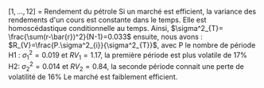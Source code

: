 $[1,...,12]$ = Rendement du pétrole
Si un marché est efficient, la variance des rendements d'un cours est constante dans le temps. Elle est homoscédastique conditionnelle au temps.
Ainsi, $\sigma^2_{T}= \frac{\sum(r-\bar{r})^2}{N-1}=0.033$ ensuite, nous avons : $R_{V}=\frac{P.\sigma^2_{i}}{\sigma^2_{T}}$, avec P le nombre de période
H1 : $\sigma^2_{1}=0.019$ et $RV_{1}=1.17$, la première période est plus volatile de 17%
H2: $\sigma^2_{2}=0.014$ et $RV_{2}=0.84$, la seconde période connait une perte de volatilité de 16%
Le marché est faiblement efficient.




